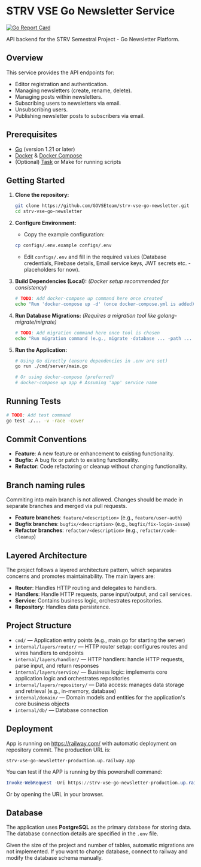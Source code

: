 # STRV VSE Go Newsletter Service

[![Go Report Card](https://goreportcard.com/badge/github.com/GOVSEteam/strv-vse-go-newsletter)](https://goreportcard.com/report/github.com/GOVSEteam/strv-vse-go-newsletter)

<!-- Add CI Badge later -->
<!-- [![CI Status](https://github.com/GOVSEteam/strv-vse-go-newsletter/actions/workflows/ci.yml/badge.svg)](https://github.com/GOVSEteam/strv-vse-go-newsletter/actions/workflows/ci.yml) -->
<!-- Add Coverage Badge later -->

API backend for the STRV Semestral Project - Go Newsletter Platform.

## Overview

This service provides the API endpoints for:

- Editor registration and authentication.
- Managing newsletters (create, rename, delete).
- Managing posts within newsletters.
- Subscribing users to newsletters via email.
- Unsubscribing users.
- Publishing newsletter posts to subscribers via email.

## Prerequisites

- [Go](https://golang.org/doc/install) (version 1.21 or later)
- [Docker](https://docs.docker.com/get-docker/) & [Docker Compose](https://docs.docker.com/compose/install/)
- (Optional) [Task](https://taskfile.dev/installation/) or Make for running scripts

## Getting Started

1.  **Clone the repository:**

    ```bash
    git clone https://github.com/GOVSEteam/strv-vse-go-newsletter.git
    cd strv-vse-go-newsletter
    ```

2.  **Configure Environment:**

    - Copy the example configuration:

    ```bash
    cp configs/.env.example configs/.env
    ```

    - Edit `configs/.env` and fill in the required values (Database credentials, Firebase details, Email service keys, JWT secrets etc. - placeholders for now).

3.  **Build Dependencies (Local):**
    _(Docker setup recommended for consistency)_

    ```bash
    # TODO: Add docker-compose up command here once created
    echo "Run 'docker-compose up -d' (once docker-compose.yml is added)"
    ```

4.  **Run Database Migrations:**
    _(Requires a migration tool like golang-migrate/migrate)_

    ```bash
    # TODO: Add migration command here once tool is chosen
    echo "Run migration command (e.g., migrate -database ... -path ... up)"
    ```

5.  **Run the Application:**

    ```bash
    # Using Go directly (ensure dependencies in .env are set)
    go run ./cmd/server/main.go

    # Or using docker-compose (preferred)
    # docker-compose up app # Assuming 'app' service name
    ```

## Running Tests

```bash
# TODO: Add test command
go test ./... -v -race -cover
```

## Commit Conventions
- **Feature**: A new feature or enhancement to existing functionality.
- **Bugfix**: A bug fix or patch to existing functionality.
- **Refactor**: Code refactoring or cleanup without changing functionality.

## Branch naming rules
Commiting into main branch is not allowed. Changes should be made in separate branches and merged via pull requests.
- **Feature branches**: `feature/<description>` (e.g., `feature/user-auth`)
- **Bugfix branches**: `bugfix/<description>` (e.g., `bugfix/fix-login-issue`)
- **Refactor branches**: `refactor/<description>` (e.g., `refactor/code-cleanup`)

## Layered Architecture
The project follows a layered architecture pattern, which separates concerns and promotes maintainability. The main layers are:
- **Router**: Handles HTTP routing and delegates to handlers.
- **Handlers**: Handle HTTP requests, parse input/output, and call services.
- **Service**: Contains business logic, orchestrates repositories.
- **Repository**: Handles data persistence.

## Project Structure
- `cmd/` — Application entry points (e.g., main.go for starting the server)
- `internal/layers/router/` — HTTP router setup: configures routes and wires handlers to endpoints
- `internal/layers/handler/` — HTTP handlers: handle HTTP requests, parse input, and return responses
- `internal/layers/service/` — Business logic: implements core application logic and orchestrates repositories
- `internal/layers/repository/` — Data access: manages data storage and retrieval (e.g., in-memory, database)
- `internal/domain/` — Domain models and entities for the application's core business objects
- `internal/db/` — Database connection

## Deployment
App is running on https://railway.com/ with automatic deployment on repository commit. The production URL is:

`strv-vse-go-newsletter-production.up.railway.app`

You can test if the APP is running by this powershell command:

```powershell
Invoke-WebRequest -Uri https://strv-vse-go-newsletter-production.up.railway.app/healthz -Method GET
```

Or by opening the URL in your browser.

## Database
The application uses **PostgreSQL** as the primary database for storing data. The database connection details are specified in the `.env` file.

Given the size of the project and number of tables, automatic migrations are not implemented. If you want to change database, connect to railway and modify the database schema manually.